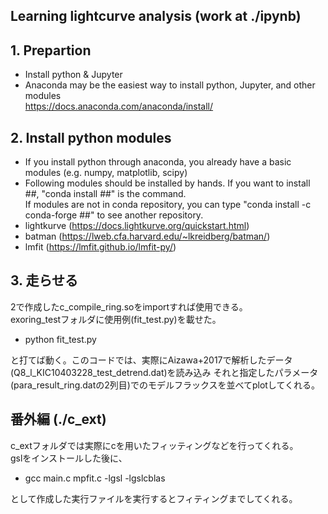 ## Learning lightcurve analysis (work at ./ipynb)

## 1. Prepartion
-  Install python & Jupyter  
-  Anaconda may be the easiest way to install python, Jupyter, and other modules  
https://docs.anaconda.com/anaconda/install/


## 2. Install python modules
- If you install python through anaconda, you already have a basic modules (e.g. numpy, matplotlib, scipy)  
- Following modules should be installed by hands. If you want to install ##, "conda install ##" is the command.  
If modules are not in conda repository, you can type "conda install -c conda-forge ##" to see another repository. 
- lightkurve (https://docs.lightkurve.org/quickstart.html)  
- batman (https://lweb.cfa.harvard.edu/~lkreidberg/batman/)  
- lmfit (https://lmfit.github.io/lmfit-py/)



## 3. 走らせる
2で作成したc_compile_ring.soをimportすれば使用できる。  
exoring_testフォルダに使用例(fit_test.py)を載せた。  
- python fit_test.py  

と打てば動く。このコードでは、実際にAizawa+2017で解析したデータ(Q8_l_KIC10403228_test_detrend.dat)を読み込み
それと指定したパラメータ (para_result_ring.datの2列目)でのモデルフラックスを並べてplotしてくれる。  

## 番外編 (./c_ext)
c_extフォルダでは実際にcを用いたフィッティングなどを行ってくれる。  
gslをインストールした後に、  
- gcc main.c mpfit.c -lgsl -lgslcblas  

として作成した実行ファイルを実行するとフィティングまでしてくれる。  
